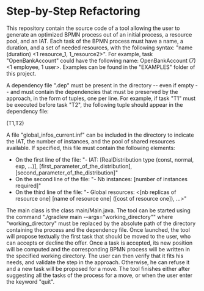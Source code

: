 # Step-by-Step Refactoring
This repository contain the source code of a tool allowing the user to generate an optimized BPMN process
out of an initial process, a resource pool, and an IAT.
Each task of the BPMN process must have a name, a duration, and a set of needed resources, with the following
syntax: "name (duration) <1 resource_1, 1_resource2>".
For example, task "OpenBankAccount" could have the following name: OpenBankAccount (7) <1 employee, 1 user>.
Examples can be found in the "EXAMPLES" folder of this project.

A dependency file "<filename>.dep" must be present in the directory -- even if empty -- and must contain the
dependencies that must be preserved by the approach, in the form of tuples, one per line.
For example, if task "T1" must be executed before task "T2", the following tuple should appear in the dependency file:

(T1,T2)

A file "global_infos_current.inf" can be included in the directory to indicate the IAT, the number of instances,
and the pool of shared resources available.
If specified, this file must contain the following elements:
- On the first line of the file: "- IAT: [RealDistribution type (const, normal, exp, ...)], [first_parameter_of_the_distribution], [second_parameter_of_the_distribution]"
- On the second line of the file: "- Nb instances: [number of instances required]"
- On the third line of the file: "- Global resources: <[nb replicas of resource one] [name of resource one] ([cost of resource one]), ...>"

The main class is the class main/Main.java.
The tool can be started using the command "./gradlew main --args="working_directory"" where "working_directory"
must be replaced by the absolute path of the directory containing the process and the dependency file.
Once launched, the tool will propose textually the first task that should be moved to the user, who can accepts or decline the offer.
Once a task is accepted, its new position will be computed and the corresponding BPMN process will be written in the specified working directory.
The user can then verify that it fits his needs, and validate the step in the approach.
Otherwise, he can refuse it and a new task will be proposed for a move.
The tool finishes either after suggesting all the tasks of the process for a move, or when the user enter the keyword "quit".

